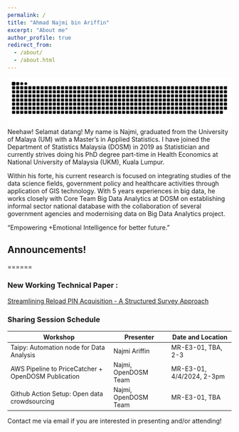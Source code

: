 ```yaml
---
permalink: /
title: "Ahmad Najmi bin Ariffin"
excerpt: "About me"
author_profile: true
redirect_from: 
  - /about/
  - /about.html
---
```

<img src='https://raw.githubusercontent.com/salesp07/salesp07/output/github-contribution-grid-snake.svg'><br/>
Neehaw! Selamat datang! My name is Najmi, graduated from the University of Malaya (UM) with a Master’s in Applied Statistics. I have joined the Department of Statistics Malaysia (DOSM) in 2019 as Statistician and currently strives doing his PhD degree part-time in Health Economics at National University of Malaysia (UKM), Kuala Lumpur. 

Within his forte, his current research is focused on integrating studies of the data science fields, government policy and healthcare activities through application of GIS technology. With 5 years experiences in big data, he works closely with Core Team Big Data Analytics at DOSM on establishing informal sector national database with the collaboration of several government agencies and modernising data on Big Data Analytics project. 

“Empowering +Emotional Intelligence for better future.”

## Announcements!

======

### New Working Technical Paper : 
[Streamlining Reload PIN Acquisition - A Structured Survey Approach]("https://docs.google.com/document/d/1wsDEBy2Wk4tWl594_rTH2pE7Uasb7veVRBPQc4eT9T4/view")


### Sharing Session Schedule

| Workshop          | Presenter  |     Date and Location                                                       |
| --------         | ------ | ------------------------------------------------------------ |
| Taipy: Automation node for Data Analysis  | Najmi Ariffin | MR-E3-01, TBA, 2-3 |
| AWS Pipeline to PriceCatcher + OpenDOSM Publication | Najmi, OpenDOSM Team | MR-E3-01, 4/4/2024, 2-3pm |
| Github Action Setup: Open data crowdsourcing | Najmi, OpenDOSM Team | MR-E3-01, TBA|

<!--|TBD | Dr. Dewi binti Amat Sapuan | MR-E3-01, 2/5/2024|
-->

Contact me via email if you are interested in presenting and/or attending!
